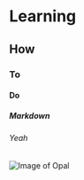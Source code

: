 # Learning
## How
### To
#### Do
##### Markdown
###### Yeah

![Image of Opal](https://static.wikia.nocookie.net/steven-universe/images/a/a3/Opal5thRegenRemastered.png/revision/latest?cb=20200726224306)

